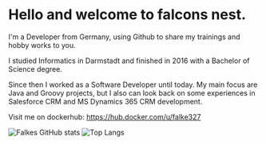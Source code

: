 # Hello and welcome to falcons nest.

I'm a Developer from Germany, using Github to share my trainings and hobby works to you.

I studied Informatics in Darmstadt and finished in 2016 with a Bachelor of Science degree.

Since then I worked as a Software Developer until today. My main focus are Java and Groovy projects, but I also can look back on some experiences in Salesforce CRM and MS Dynamics 365 CRM development.

Visit me on dockerhub: https://hub.docker.com/u/falke327

![Falkes GitHub stats](https://github-readme-stats.vercel.app/api?username=falke327&show_icons=true&theme=solarized-dark)
![Top Langs](https://github-readme-stats.vercel.app/api/top-langs/?username=falke327&theme=solarized-dark)
